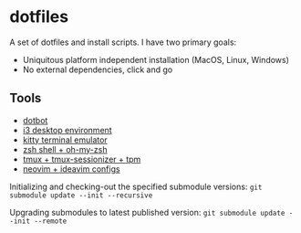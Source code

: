 # dotfiles

A set of dotfiles and install scripts. I have two primary goals:
- Uniquitous platform independent installation (MacOS, Linux, Windows)
- No external dependencies, click and go

## Tools

- [dotbot](https://github.com/anishathalye/dotbot)
- [i3 desktop environment](https://i3wm.org/)
- [kitty terminal emulator](https://sw.kovidgoyal.net/kitty/)
- [zsh shell + oh-my-zsh](https://ohmyz.sh/)
- [tmux + tmux-sessionizer + tpm](https://github.com/tmux/tmux/wiki)
- [neovim + ideavim configs](https://github.com/tmux/tmux/wiki)

Initializing and checking-out the specified submodule versions:
`git submodule update --init --recursive`

Upgrading submodules to latest published version:
`git submodule update --init --remote`

